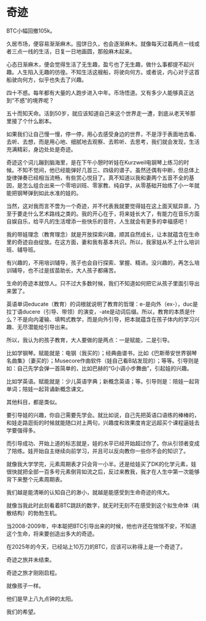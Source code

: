 # 奇迹

BTC小幅回撤105k。

久居市场，便容易渐渐麻木。囤饼日久，也会逐渐麻木。就像每天过着两点一线或者三点一线的生活，日复一日地画圆，那般麻木起来。

心态日渐麻木，便会觉得生活了无生趣，盈亏也了无生趣，做什么事都提不起兴趣。人生陷入无趣的彷徨。不知生活这艘船，将驶向何方。或者说，内心对于这首船驶向何方，似乎也失去了兴趣。

四十不惑。每年都有大量的人跑步进入中年。币场悟道。又有多少人能够真正达到“不惑”的境界呢？

五十而知天命。活到50岁，就应该知道自己来这个世界走一遭，到底从老天爷那里接了个什么剧本。

如果我们让自己慢一慢，停一停，用心去感受身边的世界，不是浮于表面地去看、去听、去想，而是用心地、细腻地去观察、去聆听、去思考，我们就会发现，生活充满精彩，身边处处是奇迹。

奇迹这个词儿蹦到脑海里，是在下午小憩时听娃在Kurzweil电钢琴上练习的时候。不知不觉间，他已经能弹好几首三、四级的谱子。虽然还偶有中断，但总体上旋律弹奏已经相当流畅，有些赏心悦目了。真不知道以我和妻两个五音不全的基因，是怎么组合出来一个零培训班、零家教、纯自学，从零基础开始练了小一年就能把钢琴弹到如此水准的娃的。

当然，这对我而言不啻为一个奇迹，并不代表我就要觉得娃在这上面天赋异禀，乃至于要走什么艺术路线之类的。我的开心在于，将来娃长大了，有能力在音乐方面自娱自乐，给平凡的生活增添一些快乐的音符，人生就会有更多的幸福感吧！

我的带娃理念（教育理念）就是开放探索兴趣，顺其自然成长，让本就蕴含在生命里的奇迹自由绽放。在这方面，妻和我有基本共识。所以，我家娃从不上什么培训班、辅导班。

有兴趣的，不用培训辅导，孩子也会自行探索、掌握、精进。没兴趣的，再怎么培训辅导，也不过是拔苗助长，大人孩子都痛苦。

生命的奇迹本就惊人。只不过大多数时候，我们不知道如何把它从孩子里面引导出来罢了。

英语单词educate（教育）的词根就说明了教育的哲理：e-是向外（ex-），duc是拉丁语ducere（引导、带领）的演变，-ate是动词后缀。所以，教育的本质是什么？不是向内灌输、填鸭式教学，而是向外引导，把本就蕴含在孩子体内的学习兴趣、无尽潜能给引导出来。

所以，我认为的孩子教育，大人要做的是两点：一是赋能，二是引导。

比如学钢琴。赋能就是：电钢（我买的）；经典曲谱书，比如《巴斯蒂安世界钢琴名曲集》（妻买的）；Musecore作曲软件（娃自己看B站发现的）；等等。引导则是如：自己先学会弹一首简单的，比如巴赫的“G小调小步舞曲”，引起娃的兴趣。

比如学英语。赋能就是：少儿英语字典；新概念英语；等。引导则是：陪娃一起背单词；陪娃一起背诵新概念课文。

其他科目，都是类似。

要引导娃的兴趣，你自己需要先学会。就比如说，自己先把英语口语练的棒棒的，和娃走路逛街的时候就能随口对上两句，兴趣度和效果度肯定远超买个课程逼娃去学要强得多。

而引导成功、开始上道的标志就是，娃的水平已经开始超过你了。你从引领者变成了陪练。娃开始自主继续向前学习，并且可以反向教你一些你不会的知识了。

就像我大学学完，元素周期表才只会背一小半。还是给娃买了DK的化学元素，娃很快就把全部一百多号元素倒背如流之后，反过来教我，我才在人生中第一次能够背下来整个元素周期表。

我们越是能清晰的认知自己的渺小，就越是能感受到生命奇迹的伟大。

就像当我此时此刻看着BTC跳跃的数字，就无时无刻不在感受到这个拟生命体（耗散结构）的勃勃生机。

当2008-2009年，中本聪把BTC引导出来的时候，他也许还在惴惴不安，不知道这个生命，将来要创造出多大的奇迹。

在2025年的今天，已经站上10万刀的BTC，应该可以称得上是一个奇迹了。

奇迹之旅并未结束。

奇迹之旅才刚刚启程。

就像孩子一样。

他们是早上八九点钟的太阳。

我们的希望。
